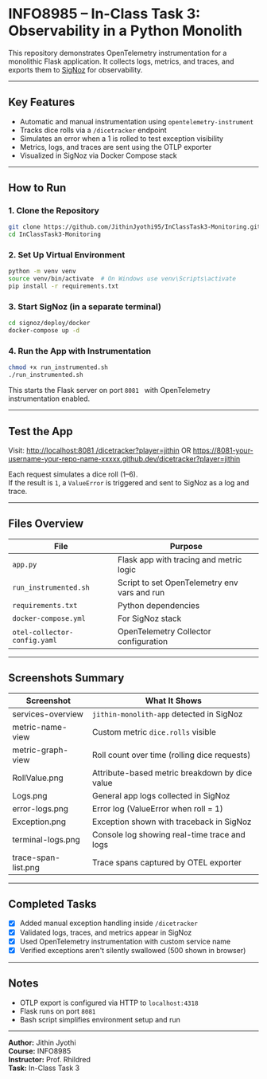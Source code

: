 # INFO8985 – In-Class Task 3: Observability in a Python Monolith

This repository demonstrates OpenTelemetry instrumentation for a monolithic Flask application. It collects logs, metrics, and traces, and exports them to [SigNoz](https://github.com/SigNoz/signoz) for observability.

---

## Key Features

- Automatic and manual instrumentation using `opentelemetry-instrument`
- Tracks dice rolls via a `/dicetracker` endpoint
- Simulates an error when a 1 is rolled to test exception visibility
- Metrics, logs, and traces are sent using the OTLP exporter
- Visualized in SigNoz via Docker Compose stack

---

## How to Run

### 1. Clone the Repository

```bash
git clone https://github.com/JithinJyothi95/InClassTask3-Monitoring.git
cd InClassTask3-Monitoring
```

### 2. Set Up Virtual Environment

```bash
python -m venv venv
source venv/bin/activate  # On Windows use venv\Scripts\activate
pip install -r requirements.txt
```

### 3. Start SigNoz (in a separate terminal)

```bash
cd signoz/deploy/docker
docker-compose up -d
```

### 4. Run the App with Instrumentation

```bash
chmod +x run_instrumented.sh
./run_instrumented.sh
```

This starts the Flask server on port `8081
` with OpenTelemetry instrumentation enabled.

---

## Test the App

Visit: [http://localhost:8081
/dicetracker?player=jithin](http://localhost:8081/dicetracker?player=jithin)
OR
https://8081-your-username-your-repo-name-xxxxx.github.dev/dicetracker?player=jithin

Each request simulates a dice roll (1–6).  
If the result is `1`, a `ValueError` is triggered and sent to SigNoz as a log and trace.

---

## Files Overview

| File                    | Purpose                                       |
|-------------------------|-----------------------------------------------|
| `app.py`                | Flask app with tracing and metric logic       |
| `run_instrumented.sh`   | Script to set OpenTelemetry env vars and run  |
| `requirements.txt`      | Python dependencies                           |
| `docker-compose.yml`    | For SigNoz stack                              |
| `otel-collector-config.yaml` | OpenTelemetry Collector configuration    |

---

## Screenshots Summary

| Screenshot            | What It Shows                                     |
|-----------------------|----------------------------------------------------|
| services-overview     | `jithin-monolith-app` detected in SigNoz          |
| metric-name-view      | Custom metric `dice.rolls` visible                 |
| metric-graph-view     | Roll count over time (rolling dice requests)       |
| RollValue.png         | Attribute-based metric breakdown by dice value     |
| Logs.png              | General app logs collected in SigNoz              |
| error-logs.png        | Error log (ValueError when roll = 1)               |
| Exception.png         | Exception shown with traceback in SigNoz          |
| terminal-logs.png     | Console log showing real-time trace and logs      |
| trace-span-list.png   | Trace spans captured by OTEL exporter  |

---

## Completed Tasks

- [x] Added manual exception handling inside `/dicetracker`
- [x] Validated logs, traces, and metrics appear in SigNoz
- [x] Used OpenTelemetry instrumentation with custom service name
- [x] Verified exceptions aren't silently swallowed (500 shown in browser)

---

## Notes

- OTLP export is configured via HTTP to `localhost:4318`
- Flask runs on port `8081`
- Bash script simplifies environment setup and run

---

**Author:** Jithin Jyothi  
**Course:** INFO8985  
**Instructor:** Prof. Rhildred  
**Task:** In-Class Task 3